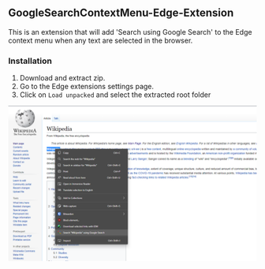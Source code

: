 ## GoogleSearchContextMenu-Edge-Extension
This is an extension that will add 'Search using Google Search' to the Edge context menu when any text are selected in the browser.

### Installation
1. Download and extract zip.
2. Go to the Edge extensions settings page.
3. Click on `Load unpacked` and select the extracted root folder

![Screenshot](/screenshot.png)

